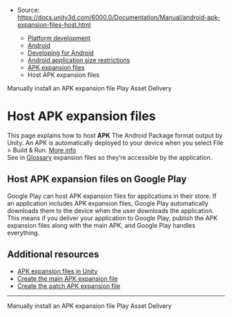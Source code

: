 * Source: https://docs.unity3d.com/6000.0/Documentation/Manual/android-apk-expansion-files-host.html

  * [Platform development ](https://docs.unity3d.com/6000.0/Documentation/Manual/PlatformSpecific.html)
  * [Android](https://docs.unity3d.com/6000.0/Documentation/Manual/android.html)
  * [Developing for Android](https://docs.unity3d.com/6000.0/Documentation/Manual/android-developing.html)
  * [Android application size restrictions](https://docs.unity3d.com/6000.0/Documentation/Manual/android-application-size-restrictions.html)
  * [APK expansion files](https://docs.unity3d.com/6000.0/Documentation/Manual/android-OBBsupport.html)
  * Host APK expansion files


[](https://docs.unity3d.com/6000.0/Documentation/Manual/android-apk-expansion-files-install.html)
Manually install an APK expansion file
[](https://docs.unity3d.com/6000.0/Documentation/Manual/play-asset-delivery.html)
Play Asset Delivery
# Host APK expansion files
This page explains how to host **APK** The Android Package format output by Unity. An APK is automatically deployed to your device when you select File > Build & Run. [More info](https://docs.unity3d.com/6000.0/Documentation/Manual/android-BuildProcess.html)  
See in [Glossary](https://docs.unity3d.com/6000.0/Documentation/Manual/Glossary.html#APK) expansion files so they’re accessible by the application.
## Host APK expansion files on Google Play
Google Play can host APK expansion files for applications in their store. If an application includes APK expansion files, Google Play automatically downloads them to the device when the user downloads the application. This means if you deliver your application to Google Play, publish the APK expansion files along with the main APK, and Google Play handles everything.
## Additional resources
  * [APK expansion files in Unity](https://docs.unity3d.com/6000.0/Documentation/Manual/android-apk-expansion-files-in-unity.html)
  * [Create the main APK expansion file](https://docs.unity3d.com/6000.0/Documentation/Manual/android-apk-expansion-files-in-unity.html#CreateMainAPK)
  * [Create the patch APK expansion file](https://docs.unity3d.com/6000.0/Documentation/Manual/android-apk-expansion-files-in-unity.html#CreatePatchAPK)


* * *
[](https://docs.unity3d.com/6000.0/Documentation/Manual/android-apk-expansion-files-install.html)
Manually install an APK expansion file
[](https://docs.unity3d.com/6000.0/Documentation/Manual/play-asset-delivery.html)
Play Asset Delivery
